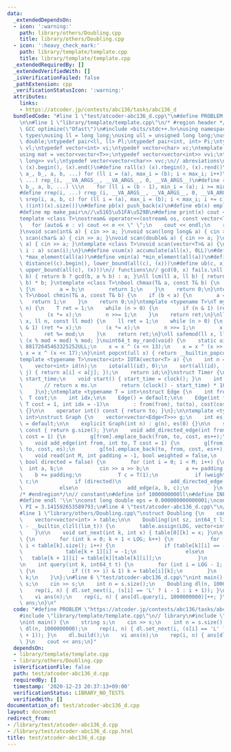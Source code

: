 ```yaml
---
data:
  _extendedDependsOn:
  - icon: ':warning:'
    path: library/others/Doubling.cpp
    title: library/others/Doubling.cpp
  - icon: ':heavy_check_mark:'
    path: library/template/template.cpp
    title: library/template/template.cpp
  _extendedRequiredBy: []
  _extendedVerifiedWith: []
  _isVerificationFailed: false
  _pathExtension: cpp
  _verificationStatusIcon: ':warning:'
  attributes:
    links:
    - https://atcoder.jp/contests/abc136/tasks/abc136_d
  bundledCode: "#line 1 \"test/atcoder-abc136_d.cpp\"\n#define PROBLEM \"https://atcoder.jp/contests/abc136/tasks/abc136_d\"\
    \n\n#line 1 \"library/template/template.cpp\"\n/* #region header */\n\n#pragma\
    \ GCC optimize(\"Ofast\")\n#include <bits/stdc++.h>\nusing namespace std;\n//\
    \ types\nusing ll = long long;\nusing ull = unsigned long long;\nusing ld = long\
    \ double;\ntypedef pair<ll, ll> Pl;\ntypedef pair<int, int> Pi;\ntypedef vector<ll>\
    \ vl;\ntypedef vector<int> vi;\ntypedef vector<char> vc;\ntemplate <typename T>\n\
    using mat = vector<vector<T>>;\ntypedef vector<vector<int>> vvi;\ntypedef vector<vector<long\
    \ long>> vvl;\ntypedef vector<vector<char>> vvc;\n// abreviations\n#define all(x)\
    \ (x).begin(), (x).end()\n#define rall(x) (x).rbegin(), (x).rend()\n#define rep_(i,\
    \ a_, b_, a, b, ...) for (ll i = (a), max_i = (b); i < max_i; i++)\n#define rep(i,\
    \ ...) rep_(i, __VA_ARGS__, __VA_ARGS__, 0, __VA_ARGS__)\n#define rrep_(i, a_,\
    \ b_, a, b, ...) \\\n    for (ll i = (b - 1), min_i = (a); i >= min_i; i--)\n\
    #define rrep(i, ...) rrep_(i, __VA_ARGS__, __VA_ARGS__, 0, __VA_ARGS__)\n#define\
    \ srep(i, a, b, c) for (ll i = (a), max_i = (b); i < max_i; i += c)\n#define SZ(x)\
    \ ((int)(x).size())\n#define pb(x) push_back(x)\n#define eb(x) emplace_back(x)\n\
    #define mp make_pair\n//\u5165\u51FA\u529B\n#define print(x) cout << x << endl\n\
    template <class T>\nostream& operator<<(ostream& os, const vector<T>& v) {\n \
    \   for (auto& e : v) cout << e << \" \";\n    cout << endl;\n    return os;\n\
    }\nvoid scan(int& a) { cin >> a; }\nvoid scan(long long& a) { cin >> a; }\nvoid\
    \ scan(char& a) { cin >> a; }\nvoid scan(double& a) { cin >> a; }\nvoid scan(string&\
    \ a) { cin >> a; }\ntemplate <class T>\nvoid scan(vector<T>& a) {\n    for (auto&\
    \ i : a) scan(i);\n}\n#define vsum(x) accumulate(all(x), 0LL)\n#define vmax(a)\
    \ *max_element(all(a))\n#define vmin(a) *min_element(all(a))\n#define lb(c, x)\
    \ distance((c).begin(), lower_bound(all(c), (x)))\n#define ub(c, x) distance((c).begin(),\
    \ upper_bound(all(c), (x)))\n// functions\n// gcd(0, x) fails.\nll gcd(ll a, ll\
    \ b) { return b ? gcd(b, a % b) : a; }\nll lcm(ll a, ll b) { return a / gcd(a,\
    \ b) * b; }\ntemplate <class T>\nbool chmax(T& a, const T& b) {\n    if (a < b)\
    \ {\n        a = b;\n        return 1;\n    }\n    return 0;\n}\ntemplate <class\
    \ T>\nbool chmin(T& a, const T& b) {\n    if (b < a) {\n        a = b;\n     \
    \   return 1;\n    }\n    return 0;\n}\ntemplate <typename T>\nT mypow(T x, ll\
    \ n) {\n    T ret = 1;\n    while (n > 0) {\n        if (n & 1) (ret *= x);\n\
    \        (x *= x);\n        n >>= 1;\n    }\n    return ret;\n}\nll modpow(ll\
    \ x, ll n, const ll mod) {\n    ll ret = 1;\n    while (n > 0) {\n        if (n\
    \ & 1) (ret *= x);\n        (x *= x);\n        n >>= 1;\n        x %= mod;\n \
    \       ret %= mod;\n    }\n    return ret;\n}\nll safemod(ll x, ll mod) { return\
    \ (x % mod + mod) % mod; }\nuint64_t my_rand(void) {\n    static uint64_t x =\
    \ 88172645463325252ULL;\n    x = x ^ (x << 13);\n    x = x ^ (x >> 7);\n    return\
    \ x = x ^ (x << 17);\n}\nint popcnt(ull x) { return __builtin_popcountll(x); }\n\
    template <typename T>\nvector<int> IOTA(vector<T> a) {\n    int n = a.size();\n\
    \    vector<int> id(n);\n    iota(all(id), 0);\n    sort(all(id), [&](int i, int\
    \ j) { return a[i] < a[j]; });\n    return id;\n}\nstruct Timer {\n    clock_t\
    \ start_time;\n    void start() { start_time = clock(); }\n    int lap() {\n \
    \       // return x ms.\n        return (clock() - start_time) * 1000 / CLOCKS_PER_SEC;\n\
    \    }\n};\ntemplate <typename T = int>\nstruct Edge {\n    int from, to;\n  \
    \  T cost;\n    int idx;\n\n    Edge() = default;\n\n    Edge(int from, int to,\
    \ T cost = 1, int idx = -1)\n        : from(from), to(to), cost(cost), idx(idx)\
    \ {}\n\n    operator int() const { return to; }\n};\n\ntemplate <typename T =\
    \ int>\nstruct Graph {\n    vector<vector<Edge<T>>> g;\n    int es;\n\n    Graph()\
    \ = default;\n\n    explicit Graph(int n) : g(n), es(0) {}\n\n    size_t size()\
    \ const { return g.size(); }\n\n    void add_directed_edge(int from, int to, T\
    \ cost = 1) {\n        g[from].emplace_back(from, to, cost, es++);\n    }\n\n\
    \    void add_edge(int from, int to, T cost = 1) {\n        g[from].emplace_back(from,\
    \ to, cost, es);\n        g[to].emplace_back(to, from, cost, es++);\n    }\n\n\
    \    void read(int M, int padding = -1, bool weighted = false,\n             \
    \ bool directed = false) {\n        for (int i = 0; i < M; i++) {\n          \
    \  int a, b;\n            cin >> a >> b;\n            a += padding;\n        \
    \    b += padding;\n            T c = T(1);\n            if (weighted) cin >>\
    \ c;\n            if (directed)\n                add_directed_edge(a, b, c);\n\
    \            else\n                add_edge(a, b, c);\n        }\n    }\n};\n\n\
    /* #endregion*/\n// constant\n#define inf 1000000000ll\n#define INF 4000000004000000000LL\n\
    #define endl '\\n'\nconst long double eps = 0.000000000000001;\nconst long double\
    \ PI = 3.141592653589793;\n#line 4 \"test/atcoder-abc136_d.cpp\"\n// library\n\
    #line 1 \"library/others/Doubling.cpp\"\nstruct Doubling {\n    const int LOG;\n\
    \    vector<vector<int> > table;\n\n    Doubling(int sz, int64_t lim_t) : LOG(64\
    \ - __builtin_clzll(lim_t)) {\n        table.assign(LOG, vector<int>(sz, -1));\n\
    \    }\n\n    void set_next(int k, int x) { table[0][k] = x; }\n\n    void build()\
    \ {\n        for (int k = 0; k + 1 < LOG; k++) {\n            for (int i = 0;\
    \ i < table[k].size(); i++) {\n                if (table[k][i] == -1)\n      \
    \              table[k + 1][i] = -1;\n                else\n                 \
    \   table[k + 1][i] = table[k][table[k][i]];\n            }\n        }\n    }\n\
    \n    int query(int k, int64_t t) {\n        for (int i = LOG - 1; i >= 0; i--)\
    \ {\n            if ((t >> i) & 1) k = table[i][k];\n        }\n        return\
    \ k;\n    }\n};\n#line 6 \"test/atcoder-abc136_d.cpp\"\nint main() {\n    string\
    \ s;\n    cin >> s;\n    int n = s.size();\n    Doubling dl(n, 1000000000);\n\
    \    rep(i, n) { dl.set_next(i, (s[i] == 'L' ? i - 1 : i + 1)); }\n    dl.build();\n\
    \    vi ans(n);\n    rep(i, n) { ans[dl.query(i, 1000000000)]++; }\n    cout <<\
    \ ans;\n}\n"
  code: "#define PROBLEM \"https://atcoder.jp/contests/abc136/tasks/abc136_d\"\n\n\
    #include \"library/template/template.cpp\"\n// library\n#include \"library/others/Doubling.cpp\"\
    \nint main() {\n    string s;\n    cin >> s;\n    int n = s.size();\n    Doubling\
    \ dl(n, 1000000000);\n    rep(i, n) { dl.set_next(i, (s[i] == 'L' ? i - 1 : i\
    \ + 1)); }\n    dl.build();\n    vi ans(n);\n    rep(i, n) { ans[dl.query(i, 1000000000)]++;\
    \ }\n    cout << ans;\n}"
  dependsOn:
  - library/template/template.cpp
  - library/others/Doubling.cpp
  isVerificationFile: false
  path: test/atcoder-abc136_d.cpp
  requiredBy: []
  timestamp: '2020-12-23 20:37:13+09:00'
  verificationStatus: LIBRARY_NO_TESTS
  verifiedWith: []
documentation_of: test/atcoder-abc136_d.cpp
layout: document
redirect_from:
- /library/test/atcoder-abc136_d.cpp
- /library/test/atcoder-abc136_d.cpp.html
title: test/atcoder-abc136_d.cpp
---
```

